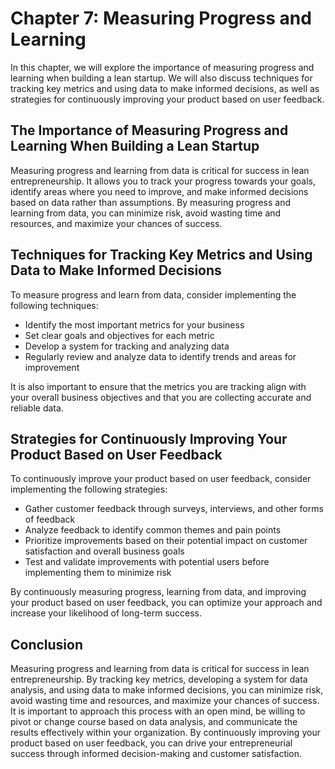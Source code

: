 Chapter 7: Measuring Progress and Learning
==========================================

In this chapter, we will explore the importance of measuring progress and learning when building a lean startup. We will also discuss techniques for tracking key metrics and using data to make informed decisions, as well as strategies for continuously improving your product based on user feedback.

The Importance of Measuring Progress and Learning When Building a Lean Startup
------------------------------------------------------------------------------

Measuring progress and learning from data is critical for success in lean entrepreneurship. It allows you to track your progress towards your goals, identify areas where you need to improve, and make informed decisions based on data rather than assumptions. By measuring progress and learning from data, you can minimize risk, avoid wasting time and resources, and maximize your chances of success.

Techniques for Tracking Key Metrics and Using Data to Make Informed Decisions
-----------------------------------------------------------------------------

To measure progress and learn from data, consider implementing the following techniques:

* Identify the most important metrics for your business
* Set clear goals and objectives for each metric
* Develop a system for tracking and analyzing data
* Regularly review and analyze data to identify trends and areas for improvement

It is also important to ensure that the metrics you are tracking align with your overall business objectives and that you are collecting accurate and reliable data.

Strategies for Continuously Improving Your Product Based on User Feedback
-------------------------------------------------------------------------

To continuously improve your product based on user feedback, consider implementing the following strategies:

* Gather customer feedback through surveys, interviews, and other forms of feedback
* Analyze feedback to identify common themes and pain points
* Prioritize improvements based on their potential impact on customer satisfaction and overall business goals
* Test and validate improvements with potential users before implementing them to minimize risk

By continuously measuring progress, learning from data, and improving your product based on user feedback, you can optimize your approach and increase your likelihood of long-term success.

Conclusion
----------

Measuring progress and learning from data is critical for success in lean entrepreneurship. By tracking key metrics, developing a system for data analysis, and using data to make informed decisions, you can minimize risk, avoid wasting time and resources, and maximize your chances of success. It is important to approach this process with an open mind, be willing to pivot or change course based on data analysis, and communicate the results effectively within your organization. By continuously improving your product based on user feedback, you can drive your entrepreneurial success through informed decision-making and customer satisfaction.


